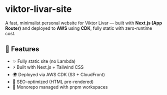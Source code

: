 # viktor-livar-site

A fast, minimalist personal website for Viktor Livar — built with **Next.js (App Router)** and deployed to **AWS** using **CDK**, fully static with zero-runtime cost.

## 🚀 Features

- ✨ Fully static site (no Lambda)
- ⚡ Built with Next.js + Tailwind CSS
- 🌍 Deployed via AWS CDK (S3 + CloudFront)
- 📄 SEO-optimized (HTML pre-rendered)
- 🧰 Monorepo managed with pnpm workspaces



